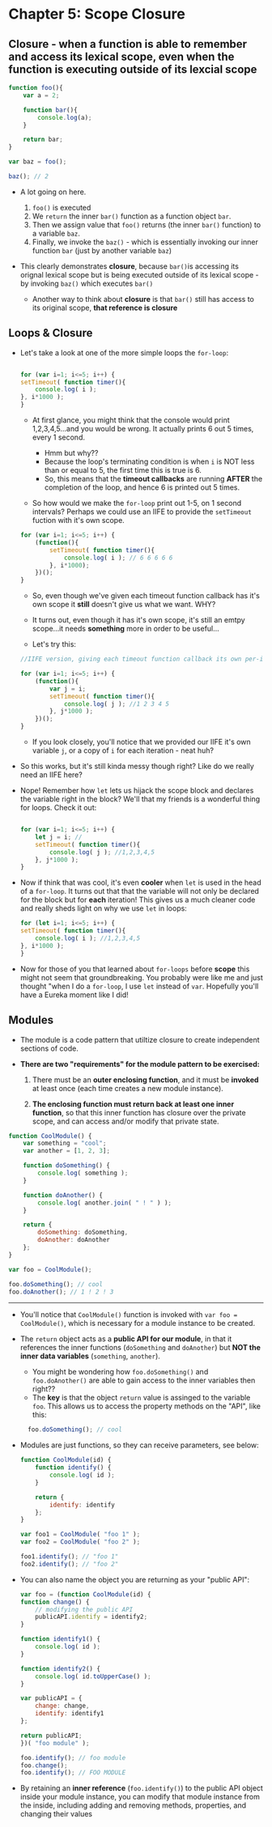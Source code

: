 # Chapter 5: Scope Closure

## **Closure** - when a function is able to remember and access its lexical scope, even when the function is executing outside of its lexcial scope

```javascript
function foo(){
    var a = 2;

    function bar(){
        console.log(a);
    }

    return bar;
}

var baz = foo();

baz(); // 2
```

* A lot going on here. 
  1. `foo()` is executed
  1. We `return` the inner `bar()` function as a function object `bar`.
  1. Then we assign value that `foo()` returns (the inner `bar()` function) to a variable `baz`. 
  1. Finally, we invoke the `baz()` - which is essentially invoking our inner function `bar` (just by another variable `baz`)

* This clearly demonstrates **closure**, because `bar()`is accessing its orignal lexical scope but is being executed outside of its lexical scope - by invoking `baz()` which executes `bar()`
  * Another way to think about **closure** is that `bar()` still has access to its original scope, **that reference is closure**

## Loops & Closure

* Let's take a look at one of the more simple loops the `for-loop`:
    ```javascript

    for (var i=1; i<=5; i++) {
	setTimeout( function timer(){
		console.log( i );
	}, i*1000 );
    }
    ```
    * At first glance, you might think that the console would print 1,2,3,4,5...and you would be wrong. It actually prints 6 out 5 times, every 1 second. 
      * Hmm but why??
      * Because the loop's terminating condition is when `i` is NOT less than or equal to 5, the first time this is true is 6. 
      * So, this means that the **timeout callbacks** are running **AFTER** the completion of the loop, and hence 6 is printed out 5 times. 
    
    * So how would we make the `for-loop` print out 1-5, on 1 second intervals? Perhaps we could use an IIFE to provide the `setTimeout` fuction with it's own scope. 

    ```javascript
    for (var i=1; i<=5; i++) {
        (function(){
            setTimeout( function timer(){
                console.log( i ); // 6 6 6 6 6 
            }, i*1000);
        })();
    }
    ```
    * So, even though we've given each timeout function callback has it's own scope it **still** doesn't give us what we want. WHY?
    * It turns out, even though it has it's own scope, it's still an emtpy scope...it needs **something** more in order to be useful...

    * Let's try this: 

    ```javascript
    //IIFE version, giving each timeout function callback its own per-iteration scope

    for (var i=1; i<=5; i++) {
        (function(){
            var j = i;
            setTimeout( function timer(){
                console.log( j ); //1 2 3 4 5 
            }, j*1000 );
        })();
    }
    ```
    * If you look closely, you'll notice that we provided our IIFE it's own variable `j`, or a copy of `i` for each iteration - neat huh?

* So this works, but it's still kinda messy though right? Like do we really need an IIFE here? 
* Nope! Remember how `let` lets us hijack the scope block and declares the variable right in the block? We'll that my friends is a wonderful thing for loops. Check it out: 

    ```javascript

    for (var i=1; i<=5; i++) {
        let j = i; // 
        setTimeout( function timer(){
            console.log( j ); //1,2,3,4,5
        }, j*1000 );
    }

    ```
* Now if think that was cool, it's even **cooler** when `let` is used in the head of a `for-loop`. It turns out that that the variable will not only be declared for the block but for **each** iteration! This gives us a much cleaner code and really sheds light on why we use `let` in loops:

    ```javascript
    for (let i=1; i<=5; i++) {
	setTimeout( function timer(){
		console.log( i ); //1,2,3,4,5
	}, i*1000 );
    }
    ```
* Now for those of you that learned about `for-loops` before **scope** this might not seem that groundbreaking. You probably were like me and just thought "when I do a `for-loop`, I use `let` instead of `var`. Hopefully you'll have a Eureka moment like I did!

## Modules
* The module is a code pattern that utiltize closure to create independent sections of code. 

* **There are two "requirements" for the module pattern to be exercised:**

  1. There must be an **outer enclosing function**, and it must be **invoked** at least once (each time creates a new module instance).

  0. **The enclosing function must return back at least one inner function**, so that this inner function has closure over the private scope, and can access and/or modify that private state.

```javascript
function CoolModule() {
	var something = "cool";
	var another = [1, 2, 3];

	function doSomething() {
		console.log( something );
	}

	function doAnother() {
		console.log( another.join( " ! " ) );
	}

	return {
		doSomething: doSomething,
		doAnother: doAnother
	};
}

var foo = CoolModule();

foo.doSomething(); // cool
foo.doAnother(); // 1 ! 2 ! 3
```

---
* You'll notice that `CoolModule()` function is invoked with `var foo = CoolModule()`, which is necessary for a module instance to be created. 
* The `return` object acts as a **public API for our module**, in that it references the inner functions (`doSomething` and `doAnother`) but **NOT the inner data variables** (`something`, `another`).
  * You might be wondering how `foo.doSomething()` and `foo.doAnother()` are able to gain access to the inner variables then right??
  * The **key** is that the object `return` value is assinged to the variable `foo`. This allows us to access the property methods on the "API", like this: 
  ```javascript
    foo.doSomething(); // cool
  ```

* Modules are just functions, so they can receive parameters, see below:
    ```javascript
    function CoolModule(id) {
        function identify() {
            console.log( id );
        }

        return {
            identify: identify
        };
    }

    var foo1 = CoolModule( "foo 1" );
    var foo2 = CoolModule( "foo 2" );

    foo1.identify(); // "foo 1"
    foo2.identify(); // "foo 2"
    ```

* You can also name the object you are returning as your "public API":
    ```javascript
    var foo = (function CoolModule(id) {
	function change() {
		// modifying the public API
		publicAPI.identify = identify2;
	}

	function identify1() {
		console.log( id );
	}

	function identify2() {
		console.log( id.toUpperCase() );
	}

	var publicAPI = {
		change: change,
		identify: identify1
	};

	return publicAPI;
    })( "foo module" );

    foo.identify(); // foo module
    foo.change();
    foo.identify(); // FOO MODULE
    ```

* By retaining an **inner reference** (`foo.identify()`) to the public API object inside your module instance, you can modify that module instance from the inside, including adding and removing methods, properties, and changing their values